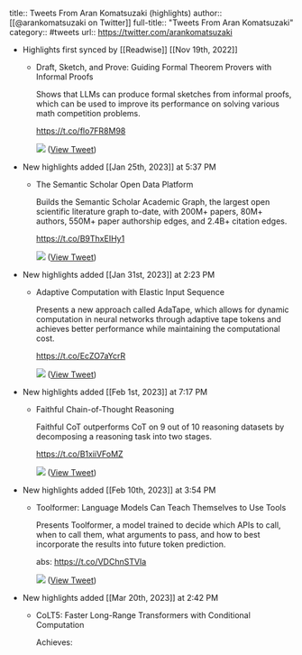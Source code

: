 title:: Tweets From Aran Komatsuzaki (highlights)
author:: [[@arankomatsuzaki on Twitter]]
full-title:: "Tweets From Aran Komatsuzaki"
category:: #tweets
url:: https://twitter.com/arankomatsuzaki

- Highlights first synced by [[Readwise]] [[Nov 19th, 2022]]
	- Draft, Sketch, and Prove: Guiding Formal Theorem Provers with Informal Proofs
	  
	  Shows that LLMs can produce formal sketches from informal proofs, which can be used to improve its performance on solving various math competition problems.
	  
	  https://t.co/flo7FR8M98 
	  
	  ![](https://pbs.twimg.com/media/Ff4LMI-WIAE5XUi.png) ([View Tweet](https://twitter.com/arankomatsuzaki/status/1584716433803870208))
- New highlights added [[Jan 25th, 2023]] at 5:37 PM
	- The Semantic Scholar Open Data Platform
	  
	  Builds the Semantic Scholar Academic Graph, the largest open scientific literature graph to-date, with 200M+ papers, 80M+ authors, 550M+ paper authorship edges, and 2.4B+ citation edges.
	  
	  https://t.co/B9ThxEIHy1 
	  
	  ![](https://pbs.twimg.com/media/FnR_MGsX0AIQFM3.jpg) ([View Tweet](https://twitter.com/arankomatsuzaki/status/1618058422947303425))
- New highlights added [[Jan 31st, 2023]] at 2:23 PM
	- Adaptive Computation with Elastic Input Sequence
	  
	  Presents a new approach called AdaTape, which allows for dynamic computation in neural networks through adaptive tape tokens and achieves better performance while maintaining the computational cost.
	  
	  https://t.co/EcZO7aYcrR 
	  
	  ![](https://pbs.twimg.com/media/Fnw_o3VWAAEZp8I.jpg) ([View Tweet](https://twitter.com/arankomatsuzaki/status/1620240315516084228))
- New highlights added [[Feb 1st, 2023]] at 7:17 PM
	- Faithful Chain-of-Thought Reasoning
	  
	  Faithful CoT outperforms CoT on 9 out of 10 reasoning datasets by decomposing a reasoning task into two stages.
	  
	  https://t.co/B1xiiVFoMZ 
	  
	  ![](https://pbs.twimg.com/media/Fn2IDb-XEAENPa_.png) ([View Tweet](https://twitter.com/arankomatsuzaki/status/1620601511960272902))
- New highlights added [[Feb 10th, 2023]] at 3:54 PM
	- Toolformer: Language Models Can Teach Themselves to Use Tools 
	  
	  Presents Toolformer, a model trained to decide which APIs to call, when to call them, what arguments to pass, and how to best incorporate the results into future token prediction. 
	  
	  abs: https://t.co/VDChnSTVIa 
	  
	  ![](https://pbs.twimg.com/media/Fokb7HZagAAcaYm.png) ([View Tweet](https://twitter.com/arankomatsuzaki/status/1623860375644143616))
- New highlights added [[Mar 20th, 2023]] at 2:42 PM
	- CoLT5: Faster Long-Range Transformers with Conditional Computation
	  
	  Achieves: